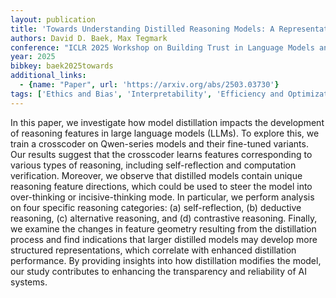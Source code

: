 ```yaml
---
layout: publication
title: 'Towards Understanding Distilled Reasoning Models: A Representational Approach'
authors: David D. Baek, Max Tegmark
conference: "ICLR 2025 Workshop on Building Trust in Language Models and Applications"
year: 2025
bibkey: baek2025towards
additional_links:
  - {name: "Paper", url: 'https://arxiv.org/abs/2503.03730'}
tags: ['Ethics and Bias', 'Interpretability', 'Efficiency and Optimization', 'Distillation']
---
```

In this paper, we investigate how model distillation impacts the development
of reasoning features in large language models (LLMs). To explore this, we
train a crosscoder on Qwen-series models and their fine-tuned variants. Our
results suggest that the crosscoder learns features corresponding to various
types of reasoning, including self-reflection and computation verification.
Moreover, we observe that distilled models contain unique reasoning feature
directions, which could be used to steer the model into over-thinking or
incisive-thinking mode. In particular, we perform analysis on four specific
reasoning categories: (a) self-reflection, (b) deductive reasoning, (c)
alternative reasoning, and (d) contrastive reasoning. Finally, we examine the
changes in feature geometry resulting from the distillation process and find
indications that larger distilled models may develop more structured
representations, which correlate with enhanced distillation performance. By
providing insights into how distillation modifies the model, our study
contributes to enhancing the transparency and reliability of AI systems.
